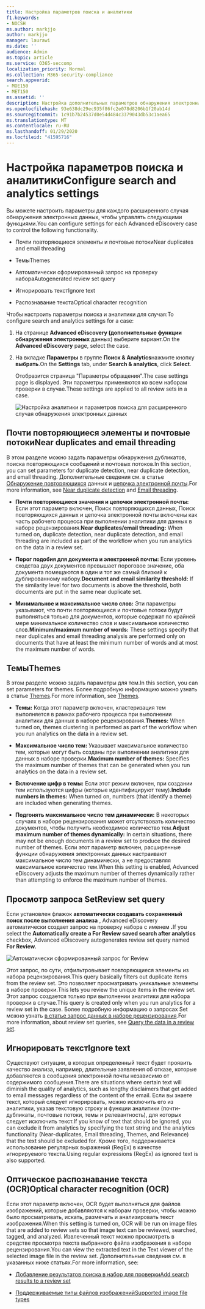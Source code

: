 ```yaml
---
title: Настройка параметров поиска и аналитики
f1.keywords:
- NOCSH
ms.author: markjjo
author: markjjo
manager: laurawi
ms.date: ''
audience: Admin
ms.topic: article
ms.service: O365-seccomp
localization_priority: Normal
ms.collection: M365-security-compliance
search.appverid:
- MOE150
- MET150
ms.assetid: ''
description: Настройка дополнительных параметров обнаружения электронных данных, которые применяются ко всем наборам проверки в случае. К ним относятся параметры для аналитики и распознавания текста.
ms.openlocfilehash: 93e638dc29ec935f86fc2e078d8206b1f20ab14d
ms.sourcegitcommit: 1c91b7b24537d0e54d484c3379043db53c1aea65
ms.translationtype: MT
ms.contentlocale: ru-RU
ms.lasthandoff: 01/29/2020
ms.locfileid: "41595716"
---
```

# <a name="configure-search-and-analytics-settings"></a><span data-ttu-id="65ff6-104">Настройка параметров поиска и аналитики</span><span class="sxs-lookup"><span data-stu-id="65ff6-104">Configure search and analytics settings</span></span>

<span data-ttu-id="65ff6-105">Вы можете настроить параметры для каждого расширенного случая обнаружения электронных данных, чтобы управлять следующими функциями.</span><span class="sxs-lookup"><span data-stu-id="65ff6-105">You can configure settings for each Advanced eDiscovery case to control the following functionality.</span></span>

- <span data-ttu-id="65ff6-106">Почти повторяющиеся элементы и почтовые потоки</span><span class="sxs-lookup"><span data-stu-id="65ff6-106">Near duplicates and email threading</span></span>

- <span data-ttu-id="65ff6-107">Темы</span><span class="sxs-lookup"><span data-stu-id="65ff6-107">Themes</span></span>

- <span data-ttu-id="65ff6-108">Автоматически сформированный запрос на проверку набора</span><span class="sxs-lookup"><span data-stu-id="65ff6-108">Autogenerated review set query</span></span>

- <span data-ttu-id="65ff6-109">Игнорировать текст</span><span class="sxs-lookup"><span data-stu-id="65ff6-109">Ignore text</span></span>

- <span data-ttu-id="65ff6-110">Распознавание текста</span><span class="sxs-lookup"><span data-stu-id="65ff6-110">Optical character recognition</span></span>

<span data-ttu-id="65ff6-111">Чтобы настроить параметры поиска и аналитики для случая:</span><span class="sxs-lookup"><span data-stu-id="65ff6-111">To configure search and analytics settings for a case:</span></span>

1. <span data-ttu-id="65ff6-112">На странице **Advanced eDiscovery (дополнительные функции обнаружения электронных** данных) выберите вариант.</span><span class="sxs-lookup"><span data-stu-id="65ff6-112">On the **Advanced eDiscovery** page, select the case.</span></span>

2. <span data-ttu-id="65ff6-113">На вкладке **Параметры** в группе **Поиск & Analytics**нажмите кнопку **выбрать**.</span><span class="sxs-lookup"><span data-stu-id="65ff6-113">On the **Settings** tab, under **Search & analytics**, click **Select**.</span></span>

   <span data-ttu-id="65ff6-114">Отобразится страница "Параметры обращения".</span><span class="sxs-lookup"><span data-stu-id="65ff6-114">The case settings page is displayed.</span></span> <span data-ttu-id="65ff6-115">Эти параметры применяются ко всем наборам проверки в случае.</span><span class="sxs-lookup"><span data-stu-id="65ff6-115">These settings are applied to all review sets in a case.</span></span>

   ![Настройка аналитики и параметров поиска для расширенного случая обнаружения электронных данных](media/AeDCaseSettings.png)

## <a name="near-duplicates-and-email-threading"></a><span data-ttu-id="65ff6-117">Почти повторяющиеся элементы и почтовые потоки</span><span class="sxs-lookup"><span data-stu-id="65ff6-117">Near duplicates and email threading</span></span>

<span data-ttu-id="65ff6-118">В этом разделе можно задать параметры обнаружения дубликатов, поиска повторяющихся сообщений и почтовых потоков.</span><span class="sxs-lookup"><span data-stu-id="65ff6-118">In this section, you can set parameters for duplicate detection, near duplicate detection, and email threading.</span></span> <span data-ttu-id="65ff6-119">Дополнительные сведения см. в статье [Обнаружение повторяющихся](near-duplicates.md) данных и [цепочка электронной почты](email-threading.md).</span><span class="sxs-lookup"><span data-stu-id="65ff6-119">For more information, see [Near duplicate detection](near-duplicates.md) and [Email threading](email-threading.md).</span></span>

- <span data-ttu-id="65ff6-120">**Почти повторяющиеся значения и цепочки электронной почты:** Если этот параметр включен, Поиск повторяющихся данных, Поиск повторяющихся данных и цепочка электронной почты включены как часть рабочего процесса при выполнении аналитики для данных в наборе рецензирования.</span><span class="sxs-lookup"><span data-stu-id="65ff6-120">**Near duplicates/email threading:** When turned on, duplicate detection, near duplicate detection, and email threading are included as part of the workflow when you run analytics on the data in a review set.</span></span>

- <span data-ttu-id="65ff6-121">**Порог подобия для документа и электронной почты:** Если уровень сходства двух документов превышает пороговое значение, оба документа помещаются в один и тот же самый близкий к дублированному набору.</span><span class="sxs-lookup"><span data-stu-id="65ff6-121">**Document and email similarity threshold:** If the similarity level for two documents is above the threshold, both documents are put in the same near duplicate set.</span></span>

- <span data-ttu-id="65ff6-122">**Минимальное и максимальное число слов:** Эти параметры указывают, что почти повторяющиеся и почтовые потоки будут выполняться только для документов, которые содержат по крайней мере минимальное количество слов и максимальное количество слов.</span><span class="sxs-lookup"><span data-stu-id="65ff6-122">**Minimum/maximum number of words:** These settings specify that near duplicates and email threading analysis are performed only on documents that have at least the minimum number of words and at most the maximum number of words.</span></span>

## <a name="themes"></a><span data-ttu-id="65ff6-123">Темы</span><span class="sxs-lookup"><span data-stu-id="65ff6-123">Themes</span></span>

<span data-ttu-id="65ff6-124">В этом разделе можно задать параметры для тем.</span><span class="sxs-lookup"><span data-stu-id="65ff6-124">In this section, you can set parameters for themes.</span></span> <span data-ttu-id="65ff6-125">Более подробную информацию можно узнать в статье [Themes](themes-in-advanced-ediscovery.md).</span><span class="sxs-lookup"><span data-stu-id="65ff6-125">For more information, see [Themes](themes-in-advanced-ediscovery.md).</span></span>

- <span data-ttu-id="65ff6-126">**Темы:** Когда этот параметр включен, кластеризация тем выполняется в рамках рабочего процесса при выполнении аналитики для данных в наборе рецензирования.</span><span class="sxs-lookup"><span data-stu-id="65ff6-126">**Themes:** When turned on, themes clustering is performed as part of the workflow when you run analytics on the data in a review set.</span></span>

- <span data-ttu-id="65ff6-127">**Максимальное число тем:** Указывает максимальное количество тем, которые могут быть созданы при выполнении аналитики для данных в наборе проверки.</span><span class="sxs-lookup"><span data-stu-id="65ff6-127">**Maximum number of themes:** Specifies the maximum number of themes that can be generated when you run analytics on the data in a review set.</span></span>

- <span data-ttu-id="65ff6-128">**Включение цифр в темы:** Если этот режим включен, при создании тем используются цифры (которые идентифицируют тему).</span><span class="sxs-lookup"><span data-stu-id="65ff6-128">**Include numbers in themes:** When turned on, numbers (that identify a theme) are included when generating themes.</span></span> 

- <span data-ttu-id="65ff6-129">**Подгонять максимальное число тем динамически:** В некоторых случаях в наборе рецензирования может отсутствовать количество документов, чтобы получить необходимое количество тем.</span><span class="sxs-lookup"><span data-stu-id="65ff6-129">**Adjust maximum number of themes dynamically:** In certain situations, there may not be enough documents in a review set to produce the desired number of themes.</span></span> <span data-ttu-id="65ff6-130">Если этот параметр включен, расширенные функции обнаружения электронных данных настраивают максимальное число тем динамически, а не предоставляя максимальное количество тем.</span><span class="sxs-lookup"><span data-stu-id="65ff6-130">When this setting is enabled, Advanced eDiscovery adjusts the maximum number of themes dynamically rather than attempting to enforce the maximum number of themes.</span></span>

## <a name="review-set-query"></a><span data-ttu-id="65ff6-131">Просмотр запроса Set</span><span class="sxs-lookup"><span data-stu-id="65ff6-131">Review set query</span></span>

<span data-ttu-id="65ff6-132">Если установлен флажок **автоматически создавать сохраненный поиск после выполнения анализа** , Advanced eDiscovery автоматически создает запрос на проверку набора с именем **.**</span><span class="sxs-lookup"><span data-stu-id="65ff6-132">If you select the **Automatically create a For Review saved search after analytics** checkbox, Advanced eDiscovery autogenerates review set query named **For Review.**</span></span> 

![Автоматически сформированный запрос for Review](media/AeDForReviewQuery.png)

<span data-ttu-id="65ff6-134">Этот запрос, по сути, отфильтровывает повторяющиеся элементы из набора рецензирования.</span><span class="sxs-lookup"><span data-stu-id="65ff6-134">This query basically filters out duplicate items from the review set.</span></span> <span data-ttu-id="65ff6-135">Это позволяет просматривать уникальные элементы в наборе проверки.</span><span class="sxs-lookup"><span data-stu-id="65ff6-135">This lets you review the unique items in the review set.</span></span> <span data-ttu-id="65ff6-136">Этот запрос создается только при выполнении аналитики для набора проверки в случае.</span><span class="sxs-lookup"><span data-stu-id="65ff6-136">This query is created only when you run analytics for a review set in the case.</span></span> <span data-ttu-id="65ff6-137">Более подробную информацию о запросах Set можно узнать [в статье запрос данных в наборе рецензирования](review-set-search.md).</span><span class="sxs-lookup"><span data-stu-id="65ff6-137">For more information, about review set queries, see [Query the data in a review set](review-set-search.md).</span></span>

## <a name="ignore-text"></a><span data-ttu-id="65ff6-138">Игнорировать текст</span><span class="sxs-lookup"><span data-stu-id="65ff6-138">Ignore text</span></span>

<span data-ttu-id="65ff6-139">Существуют ситуации, в которых определенный текст будет проявить качество анализа, например, длительные заявления об отказе, которые добавляются в сообщения электронной почты независимо от содержимого сообщения.</span><span class="sxs-lookup"><span data-stu-id="65ff6-139">There are situations where certain text will diminish the quality of analytics, such as lengthy disclaimers that get added to email messages regardless of the content of the email.</span></span> <span data-ttu-id="65ff6-140">Если вы знаете текст, который следует игнорировать, можно исключить его из аналитики, указав текстовую строку и функции аналитики (почти-дубликаты, почтовые потоки, темы и релевантность), для которых следует исключить текст.</span><span class="sxs-lookup"><span data-stu-id="65ff6-140">If you know of text that should be ignored, you can exclude it from analytics by specifying the text string and the analytics functionality (Near-duplicates, Email threading, Themes, and Relevance) that the text should be excluded for.</span></span> <span data-ttu-id="65ff6-141">Кроме того, поддерживается использование регулярных выражений (RegEx) в качестве игнорируемого текста.</span><span class="sxs-lookup"><span data-stu-id="65ff6-141">Using regular expressions (RegEx) as ignored text is also supported.</span></span> 

## <a name="optical-character-recognition-ocr"></a><span data-ttu-id="65ff6-142">Оптическое распознавание текста (OCR)</span><span class="sxs-lookup"><span data-stu-id="65ff6-142">Optical character recognition (OCR)</span></span>

<span data-ttu-id="65ff6-143">Если этот параметр включен, OCR будет выполняться для файлов изображений, которые добавляются к наборам проверки, чтобы можно было просматривать, искать, размечать и анализировать текст изображения.</span><span class="sxs-lookup"><span data-stu-id="65ff6-143">When this setting is turned on, OCR will be run on image files that are added to review sets so that image text can be reviewed, searched, tagged, and analyzed.</span></span> <span data-ttu-id="65ff6-144">Извлеченный текст можно просмотреть в средстве просмотра текста выбранного файла изображения в наборе рецензирования.</span><span class="sxs-lookup"><span data-stu-id="65ff6-144">You can view the extracted text in the Text viewer of the selected image file in the review set.</span></span> <span data-ttu-id="65ff6-145">Дополнительные сведения см. в указанных ниже статьях.</span><span class="sxs-lookup"><span data-stu-id="65ff6-145">For more information, see:</span></span>

- [<span data-ttu-id="65ff6-146">Добавление результатов поиска в набор для проверки</span><span class="sxs-lookup"><span data-stu-id="65ff6-146">Add search results to a review set</span></span>](add-data-to-review-set.md#optical-character-recognition)

- [<span data-ttu-id="65ff6-147">Поддерживаемые типы файлов изображений</span><span class="sxs-lookup"><span data-stu-id="65ff6-147">Supported image file types</span></span>](supported-filetypes-ediscovery20.md#image)
